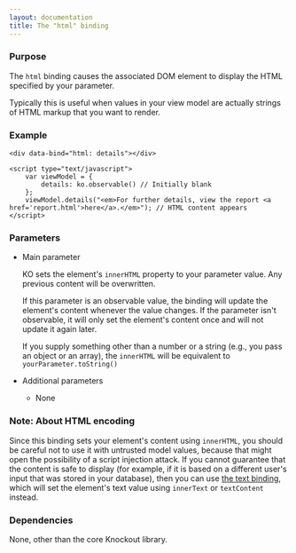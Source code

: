 ```yaml
---
layout: documentation
title: The "html" binding
---
```


### Purpose
The `html` binding causes the associated DOM element to display the HTML specified by your parameter. 

Typically this is useful when values in your view model are actually strings of HTML markup that you want to render.

### Example
    <div data-bind="html: details"></div>
    
    <script type="text/javascript">
	    var viewModel = {
			details: ko.observable() // Initially blank
	    };
	    viewModel.details("<em>For further details, view the report <a href='report.html'>here</a>.</em>"); // HTML content appears 
    </script>

### Parameters

 * Main parameter
   
   KO sets the element's `innerHTML` property to your parameter value. Any previous content will be overwritten.
   
   If this parameter is an observable value, the binding will update the element's content whenever the value changes. If the parameter isn't observable, it will only set the element's content once and will not update it again later.   
   
   If you supply something other than a number or a string (e.g., you pass an object or an array), the `innerHTML` will be equivalent to `yourParameter.toString()`
   
 * Additional parameters 

   * None

### Note: About HTML encoding

Since this binding sets your element's content using `innerHTML`, you should be careful not to use it with untrusted model values, because that might open the possibility of a script injection attack.  If you cannot guarantee that the content is safe to display (for example, if it is based on a different user's input that was stored in your database), then you can use [the text binding](text-binding.html), which will set the element's text value using `innerText` or `textContent` instead. 
   
### Dependencies

None, other than the core Knockout library.